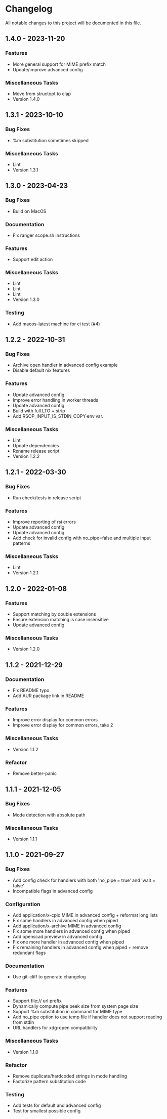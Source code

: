# Changelog

All notable changes to this project will be documented in this file.

## 1.4.0 - 2023-11-20

### Features

- More general support for MIME prefix match
- Update/improve advanced config

### Miscellaneous Tasks

- Move from structopt to clap
- Version 1.4.0

## 1.3.1 - 2023-10-10

### Bug Fixes

- %m substitution sometimes skipped

### Miscellaneous Tasks

- Lint
- Version 1.3.1

## 1.3.0 - 2023-04-23

### Bug Fixes

- Build on MacOS

### Documentation

- Fix ranger scope.sh instructions

### Features

- Support edit action

### Miscellaneous Tasks

- Lint
- Lint
- Lint
- Version 1.3.0

### Testing

- Add macos-latest machine for ci test (#4)

## 1.2.2 - 2022-10-31

### Bug Fixes

- Archive open handler in advanced config example
- Disable default nix features

### Features

- Update advanced config
- Improve error handling in worker threads
- Update advanced config
- Build with full LTO + strip
- Add RSOP_INPUT_IS_STDIN_COPY·env·var.

### Miscellaneous Tasks

- Lint
- Update dependencies
- Rename release script
- Version 1.2.2

## 1.2.1 - 2022-03-30

### Bug Fixes

- Run check/tests in release script

### Features

- Improve reporting of rsi errors
- Update advanced config
- Update advanced config
- Add check for invalid config with no_pipe=false and multiple input patterns

### Miscellaneous Tasks

- Lint
- Version 1.2.1

## 1.2.0 - 2022-01-08

### Features

- Support matching by double extensions
- Ensure extension matching is case insensitive
- Update advanced config

### Miscellaneous Tasks

- Version 1.2.0

## 1.1.2 - 2021-12-29

### Documentation

- Fix README typo
- Add AUR package link in README

### Features

- Improve error display for common errors
- Improve error display for common errors, take 2

### Miscellaneous Tasks

- Version 1.1.2

### Refactor

- Remove better-panic

## 1.1.1 - 2021-12-05

### Bug Fixes

- Mode detection with absolute path

### Miscellaneous Tasks

- Version 1.1.1

## 1.1.0 - 2021-09-27

### Bug Fixes

- Add config check for handlers with both 'no_pipe = true' and 'wait = false'
- Incompatible flags in advanced config

### Configuration

- Add application/x-cpio MIME in advanced config + reformat long lists
- Fix some handlers in advanced config when piped
- Add application/x-archive MIME in advanced config
- Fix some more handlers in advanced config when piped
- Add openscad preview in advanced config
- Fix one more handler in advanced config when piped
- Fix remaining handlers in advanced config when piped + remove redundant flags

### Documentation

- Use git-cliff to generate changelog

### Features

- Support file:// url prefix
- Dynamically compute pipe peek size from system page size
- Support %m substitution in command for MIME type
- Add no_pipe option to use temp file if handler does not support reading from stdin
- URL handlers for xdg-open compatibility

### Miscellaneous Tasks

- Version 1.1.0

### Refactor

- Remove duplicate/hardcoded strings in mode handling
- Factorize pattern substitution code

### Testing

- Add tests for default and advanced config
- Test for smallest possible config

<!-- generated by git-cliff -->
